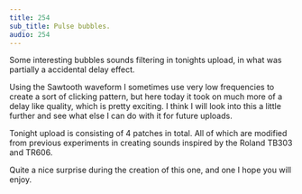 ```yaml
---
title: 254
sub_title: Pulse bubbles.
audio: 254
---
```

Some interesting bubbles sounds filtering in tonights upload, in what was partially a accidental delay effect.

Using the Sawtooth waveform I sometimes use very low frequencies to create a sort of clicking pattern, but here today it took on much more of a delay like quality, which is pretty exciting. I think I will look into this a little further and see what else I can do with it for future uploads.

Tonight upload is consisting of 4 patches in total. All of which are modified from previous experiments in creating sounds inspired by the Roland TB303 and TR606.

Quite a nice surprise during the creation of this one, and one I hope you will enjoy.
